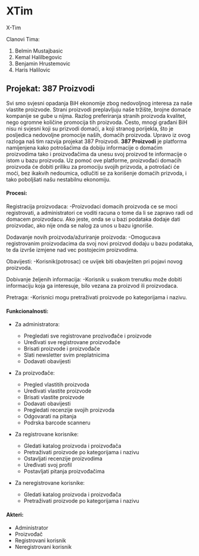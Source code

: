 # XTim

X-Tim

Clanovi Tima:

1. Belmin Mustajbasic
2. Kemal Halilbegovic
3. Benjamin Hrustemovic
4. Haris Halilovic

## Projekat: 387 Proizvodi

Svi smo svjesni opadanja BiH ekonomije zbog nedovoljnog interesa za naše vlastite proizvode. Strani proizvodi preplavljuju naše tržište, brojne domaće kompanije se gube u nijma. Razlog preferiranja stranih proizvoda kvalitet, nego ogromne količine promocija tih proizvoda. Često, mnogi građani BiH nisu ni svjesni koji su prizvodi domaći, a koji stranog porijekla, što je posljedica nedovoljne promocije naših, domaćih proizvoda. Upravo iz ovog razloga naš tim razvija projekat 387 Proizvodi. 
**387 Proizvodi** je platforma namijenjena kako potrošaćima da dobiju informacije o domaćim proizvodima tako i proizvođačima da unesu svoj proizvod te informacije o istom u bazu proizvoda. Uz pomoć ove platforme, proizvođaći domaćih proizvoda će dobiti priliku za promociju svojih prizvoda, a potrošaći će moći, bez ikakvih nedoumica, odlučiti se za korišenje domaćih prizvoda, i tako poboljšati našu nestabilnu ekonomiju. 

#### Procesi:
Registracija proizvodaca:
-Proizvodaci domacih proizvoda ce se moci registrovati, a administratori ce voditi racuna o tome da li se zapravo radi od domacem proizvodacu. Ako jeste, onda se u bazi podataka dodaje dati proizvodac, ako nije onda se nalog za unos u bazu ignoriše.

Dodavanje novih proizvoda/ažuriranje proizvoda:
-Omogucava registrovanim proizvodacima da svoj novi proizvod dodaju u bazu podataka, te da izvrše izmjene nad vec postojecim proizvodima.

Obavijesti:
-Korisnik(potrosac) ce uvijek biti obavješten pri pojavi novog proizvoda.

Dobivanje željenih informacija:
-Korisnik u svakom trenutku može dobiti informaciju koja ga interesuje, bilo vezana za proizvod ili proizvodaca.

Pretraga:
-Korisnici mogu pretraživati proizvode po kategorijama i nazivu.

#### Funkcionalnosti:
- Za administratora:
  - Pregledati sve registrovane prozivođače i proizvode
  - Uređivati sve registrovane proizvođače
  - Brisati proizvode i proizvođače
  - Slati newsletter svim preplatnicima
  - Dodavati obavijesti

- Za proizvođače:
  - Pregled vlastitih proizvoda
  - Uređivati vlastite proizvode
  - Brisati vlastite proizvode
  - Dodavati obavijesti
  - Pregledati recenzije svojih proizvoda
  - Odgovarati na pitanja
  - Podrska barcode scanneru

- Za registrovane korisnike:
  - Gledati katalog proizvoda i proizvođača
  - Pretraživati proizvode po kategorijama i nazivu
  - Ostavljati recenzije proizvodima
  - Uređivati svoj profil
  - Postavljati pitanja proizvođačima

- Za neregistrovane korisnike:
  - Gledati katalog proizvoda i proizvođača
  - Pretraživati proizvode po kategorijama i nazivu
  

 #### Akteri:
- Administrator
- Proizvođač
- Registrovani korisnik
- Neregistrovani korisnik
